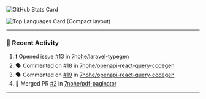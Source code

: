 ![GitHub Stats Card](https://github-readme-stats.vercel.app/api?username=7nohe&count_private=true&theme=react)

![Top Languages Card (Compact layout)](https://github-readme-stats.vercel.app/api/top-langs/?username=7nohe&layout=compact&theme=react)

---

### :koala: Recent Activity

<!--START_SECTION:activity-->
1. ❗️ Opened issue [#13](https://github.com/7nohe/laravel-typegen/issues/13) in [7nohe/laravel-typegen](https://github.com/7nohe/laravel-typegen)
2. 🗣 Commented on [#18](https://github.com/7nohe/openapi-react-query-codegen/issues/18) in [7nohe/openapi-react-query-codegen](https://github.com/7nohe/openapi-react-query-codegen)
3. 🗣 Commented on [#19](https://github.com/7nohe/openapi-react-query-codegen/issues/19) in [7nohe/openapi-react-query-codegen](https://github.com/7nohe/openapi-react-query-codegen)
4. 🎉 Merged PR [#2](https://github.com/7nohe/pdf-paginator/pull/2) in [7nohe/pdf-paginator](https://github.com/7nohe/pdf-paginator)
<!--END_SECTION:activity-->

---
